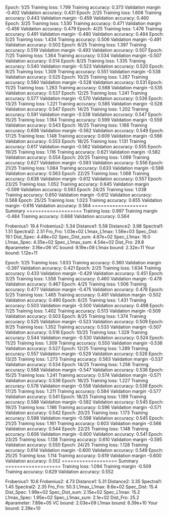 Epoch: 1/25      Training loss: 1.799   Training accuracy: 0.373    Validation margin -0.402   Validation accuracy: 0.431
Epoch: 2/25      Training loss: 1.606   Training accuracy: 0.443    Validation margin -0.459   Validation accuracy: 0.460
Epoch: 3/25      Training loss: 1.530   Training accuracy: 0.471    Validation margin -0.456   Validation accuracy: 0.479
Epoch: 4/25      Training loss: 1.476   Training accuracy: 0.491    Validation margin -0.480   Validation accuracy: 0.484
Epoch: 5/25      Training loss: 1.434   Training accuracy: 0.506    Validation margin -0.491   Validation accuracy: 0.502
Epoch: 6/25      Training loss: 1.397   Training accuracy: 0.519    Validation margin -0.493   Validation accuracy: 0.507
Epoch: 7/25      Training loss: 1.364   Training accuracy: 0.534    Validation margin -0.507   Validation accuracy: 0.514
Epoch: 8/25      Training loss: 1.335   Training accuracy: 0.540    Validation margin -0.523   Validation accuracy: 0.520
Epoch: 9/25      Training loss: 1.309   Training accuracy: 0.551    Validation margin -0.538   Validation accuracy: 0.525
Epoch: 10/25     Training loss: 1.287   Training accuracy: 0.560    Validation margin -0.528   Validation accuracy: 0.531
Epoch: 11/25     Training loss: 1.263   Training accuracy: 0.568    Validation margin -0.535   Validation accuracy: 0.537
Epoch: 12/25     Training loss: 1.241   Training accuracy: 0.577    Validation margin -0.570   Validation accuracy: 0.536
Epoch: 13/25     Training loss: 1.221   Training accuracy: 0.585    Validation margin -0.528   Validation accuracy: 0.547
Epoch: 14/25     Training loss: 1.202   Training accuracy: 0.591    Validation margin -0.538   Validation accuracy: 0.547
Epoch: 15/25     Training loss: 1.184   Training accuracy: 0.599    Validation margin -0.559   Validation accuracy: 0.543
Epoch: 16/25     Training loss: 1.166   Training accuracy: 0.606    Validation margin -0.562   Validation accuracy: 0.549
Epoch: 17/25     Training loss: 1.148   Training accuracy: 0.609    Validation margin -0.566   Validation accuracy: 0.553
Epoch: 18/25     Training loss: 1.131   Training accuracy: 0.617    Validation margin -0.562   Validation accuracy: 0.555
Epoch: 19/25     Training loss: 1.116   Training accuracy: 0.621    Validation margin -0.582   Validation accuracy: 0.554
Epoch: 20/25     Training loss: 1.099   Training accuracy: 0.627    Validation margin -0.593   Validation accuracy: 0.556
Epoch: 21/25     Training loss: 1.084   Training accuracy: 0.633    Validation margin -0.588   Validation accuracy: 0.563
Epoch: 22/25     Training loss: 1.068   Training accuracy: 0.638    Validation margin -0.612   Validation accuracy: 0.557
Epoch: 23/25     Training loss: 1.052   Training accuracy: 0.645    Validation margin -0.599   Validation accuracy: 0.563
Epoch: 24/25     Training loss: 1.038   Training accuracy: 0.650    Validation margin -0.612   Validation accuracy: 0.568
Epoch: 25/25     Training loss: 1.023   Training accuracy: 0.655    Validation margin -0.616   Validation accuracy: 0.564
=================== Summary ===================
 Training loss: 0.997   Training margin -0.484    Training accuracy: 0.668   Validation accuracy: 0.564

Frobenius1:      19.4
Frobenius2:      5.34
Distance1:       5.58
Distance2:       3.98
Spectral1:       1.51
Spectral2:       2.51
Fro_Fro:         1.03e+02
L1max_L1max:     1.56e+03
Spec_Dist:       19.1
Dist_Spec:       4.48e+02
Spec_Dist_sum:   4.67e+02
Spec_L1max:      19.0
L1max_Spec:      4.35e+02
Spec_L1max_sum:  4.54e+02
Dist_Fro:        29.8
#parameter:      3.16e+06
VC bound:        9.19e+09
L1max bound:     2.32e+11
Your bound:      1.12e+11







Epoch: 1/25      Training loss: 1.833   Training accuracy: 0.360    Validation margin -0.397   Validation accuracy: 0.421
Epoch: 2/25      Training loss: 1.634   Training accuracy: 0.433    Validation margin -0.429   Validation accuracy: 0.451
Epoch: 3/25      Training loss: 1.558   Training accuracy: 0.460    Validation margin -0.478   Validation accuracy: 0.467
Epoch: 4/25      Training loss: 1.506   Training accuracy: 0.477    Validation margin -0.475   Validation accuracy: 0.478
Epoch: 5/25      Training loss: 1.465   Training accuracy: 0.491    Validation margin -0.502   Validation accuracy: 0.490
Epoch: 6/25      Training loss: 1.431   Training accuracy: 0.503    Validation margin -0.500   Validation accuracy: 0.498
Epoch: 7/25      Training loss: 1.402   Training accuracy: 0.513    Validation margin -0.509   Validation accuracy: 0.503
Epoch: 8/25      Training loss: 1.374   Training accuracy: 0.525    Validation margin -0.523   Validation accuracy: 0.509
Epoch: 9/25      Training loss: 1.352   Training accuracy: 0.533    Validation margin -0.507   Validation accuracy: 0.516
Epoch: 10/25     Training loss: 1.329   Training accuracy: 0.544    Validation margin -0.530   Validation accuracy: 0.524
Epoch: 11/25     Training loss: 1.309   Training accuracy: 0.550    Validation margin -0.536   Validation accuracy: 0.527
Epoch: 12/25     Training loss: 1.289   Training accuracy: 0.557    Validation margin -0.529   Validation accuracy: 0.526
Epoch: 13/25     Training loss: 1.273   Training accuracy: 0.563    Validation margin -0.537   Validation accuracy: 0.534
Epoch: 14/25     Training loss: 1.256   Training accuracy: 0.568    Validation margin -0.547   Validation accuracy: 0.536
Epoch: 15/25     Training loss: 1.241   Training accuracy: 0.574    Validation margin -0.571   Validation accuracy: 0.536
Epoch: 16/25     Training loss: 1.227   Training accuracy: 0.578    Validation margin -0.558   Validation accuracy: 0.539
Epoch: 17/25     Training loss: 1.211   Training accuracy: 0.584    Validation margin -0.577   Validation accuracy: 0.541
Epoch: 18/25     Training loss: 1.199   Training accuracy: 0.588    Validation margin -0.582   Validation accuracy: 0.545
Epoch: 19/25     Training loss: 1.186   Training accuracy: 0.596    Validation margin -0.571   Validation accuracy: 0.542
Epoch: 20/25     Training loss: 1.173   Training accuracy: 0.598    Validation margin -0.598   Validation accuracy: 0.545
Epoch: 21/25     Training loss: 1.161   Training accuracy: 0.603    Validation margin -0.566   Validation accuracy: 0.544
Epoch: 22/25     Training loss: 1.148   Training accuracy: 0.606    Validation margin -0.600   Validation accuracy: 0.541
Epoch: 23/25     Training loss: 1.138   Training accuracy: 0.610    Validation margin -0.595   Validation accuracy: 0.550
Epoch: 24/25     Training loss: 1.128   Training accuracy: 0.614    Validation margin -0.600   Validation accuracy: 0.549
Epoch: 25/25     Training loss: 1.114   Training accuracy: 0.619    Validation margin -0.600   Validation accuracy: 0.552
=================== Summary ===================
 Training loss: 1.094   Training margin -0.509    Training accuracy: 0.629   Validation accuracy: 0.552

Frobenius1:      10.6
Frobenius2:      4.73
Distance1:       5.31
Distance2:       3.35
Spectral1:       1.45
Spectral2:       2.35
Fro_Fro:         50.3
L1max_L1max:     8.6e+02
Spec_Dist:       15.4
Dist_Spec:       1.99e+02
Spec_Dist_sum:   2.15e+02
Spec_L1max:      15.2
L1max_Spec:      1.95e+02
Spec_L1max_sum:  2.1e+02
Dist_Fro:        25.2
#parameter:      7.89e+05
VC bound:        2.03e+09
L1max bound:     6.39e+10
Your bound:      2.39e+10